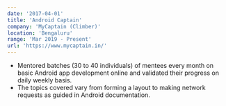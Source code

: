 ```yaml
---
date: '2017-04-01'
title: 'Android Captain'
company: 'MyCaptain (Climber)'
location: 'Bengaluru'
range: 'Mar 2019 - Present'
url: 'https://www.mycaptain.in/'
---
```


- Mentored batches (30 to 40 individuals) of mentees every month on basic Android app development online and validated their progress on daily weekly basis.
- The topics covered vary from forming a layout to making network requests as guided in Android documentation.
